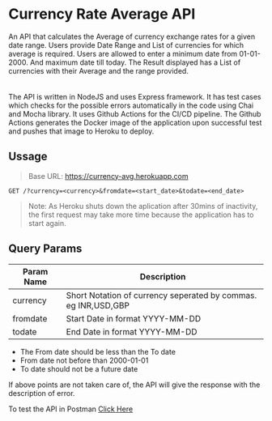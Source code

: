 # Currency Rate Average API

An API that calculates the Average of currency exchange rates for a given date range. Users provide Date Range and List of currencies for which average is required. Users are allowed to enter a minimum date from 01-01-2000. And maximum date till today.
The Result displayed has a List of currencies with their Average and the range provided.    
<br/><br/>
The API is written in NodeJS and uses Express framework. It has test cases which checks for the possible errors automatically in the code using Chai and Mocha library. It uses Github Actions for the CI/CD pipeline. The Github Actions generates the Docker image of the application upon successful test and pushes that image to Heroku to deploy.

## Ussage
> Base URL: https://currency-avg.herokuapp.com
```
GET /?currency=<currency>&fromdate=<start_date>&todate=<end_date>
```
> Note: As Heroku shuts down the aplication after 30mins of inactivity, the first request may take more time because the application has to start again.

## Query Params
|     Param Name  |                       Description                               |
| ----------------| ----------------------------------------------------------------|
| currency        | Short Notation of currency seperated by commas. eg INR,USD,GBP  |
| fromdate        | Start Date in format YYYY-MM-DD                                 |
| todate          | End Date in format YYYY-MM-DD                                   |

- The From date should be less than the To date
- From date not before than 2000-01-01
- To date should not be a future date

If above points are not taken care of, the API will give the response with the description of error.

To test the API in Postman [Click Here](https://www.postman.com/darkpanda08/workspace/khabri-assignment-api/overview)

